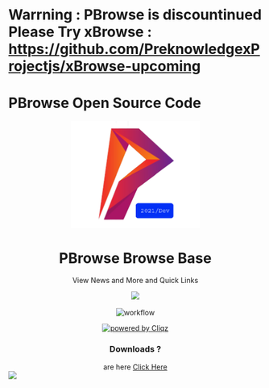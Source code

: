 # Warrning : PBrowse is discountinued Please Try xBrowse : https://github.com/PreknowledgexProjectjs/xBrowse-upcoming
# PBrowse Open Source Code
<p align="center">
  <a href="https://pbrowse.ml"><img src="static/icons/icon.png" width="256"></a>
</p>

<div align="center">
  <h1>PBrowse Browse Base</h1>
  <p>View News and More and Quick Links</p>
  <img src="https://www.pbrowse.ml/webres/shot-1.png" />

  ![workflow](https://github.com/PBrowse/pbrowse/actions/workflows/BuildApp.yml/badge.svg)
  
  <a href="https://github.com/cliqz-oss/adblocker/" target="_blank" rel="noopener noreferrer">
      <img alt="powered by Cliqz" src="https://img.shields.io/badge/cliqz-powered-blue?logo=cliqz">
  </a>
  
  <h3>Downloads ?</h3>
  are here <a href="https://www.pbrowse.ml/#downloads">Click Here</a>
</div>  
<a href="https://app.fossa.com/projects/git%2Bgithub.com%2FPREKNOWLEDGEWEB%2Fpbrowse?ref=badge_large" alt="FOSSA Status"><img src="https://app.fossa.com/api/projects/git%2Bgithub.com%2FPREKNOWLEDGEWEB%2Fpbrowse.svg?type=large"/></a>
